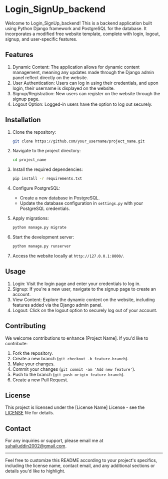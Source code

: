 # Login_SignUp_backend

Welcome to Login_SignUp_backend! This is a backend application built using Python Django framework and PostgreSQL for the database. It incorporates a modified free website template, complete with login, logout, signup, and user-specific features.

## Features

1. Dynamic Content: The application allows for dynamic content management, meaning any updates made through the Django admin panel reflect directly on the website.
2. User Authentication: Users can log in using their credentials, and upon login, their username is displayed on the website.
3. Signup/Registration: New users can register on the website through the signup page.
4. Logout Option: Logged-in users have the option to log out securely.

## Installation

1. Clone the repository:

   ```bash
   git clone https://github.com/your_username/project_name.git
   ```

2. Navigate to the project directory:

   ```bash
   cd project_name
   ```

3. Install the required dependencies:

   ```bash
   pip install -r requirements.txt
   ```

4. Configure PostgreSQL:

   - Create a new database in PostgreSQL.
   - Update the database configuration in `settings.py` with your PostgreSQL credentials.

5. Apply migrations:

   ```bash
   python manage.py migrate
   ```

6. Start the development server:

   ```bash
   python manage.py runserver
   ```

7. Access the website locally at `http://127.0.0.1:8000/`.

## Usage

1. Login: Visit the login page and enter your credentials to log in.
2. Signup: If you're a new user, navigate to the signup page to create an account.
3. View Content: Explore the dynamic content on the website, including features added via the Django admin panel.
4. Logout: Click on the logout option to securely log out of your account.

## Contributing

We welcome contributions to enhance [Project Name]. If you'd like to contribute:

1. Fork the repository.
2. Create a new branch (`git checkout -b feature-branch`).
3. Make your changes.
4. Commit your changes (`git commit -am 'Add new feature'`).
5. Push to the branch (`git push origin feature-branch`).
6. Create a new Pull Request.

## License

This project is licensed under the [License Name] License - see the [LICENSE](LICENSE) file for details.

## Contact

For any inquiries or support, please email me at [suhailuddin2002@gmail.com](mailto:suhailuddin2002@gmail.com).

---

Feel free to customize this README according to your project's specifics, including the license name, contact email, and any additional sections or details you'd like to highlight.
